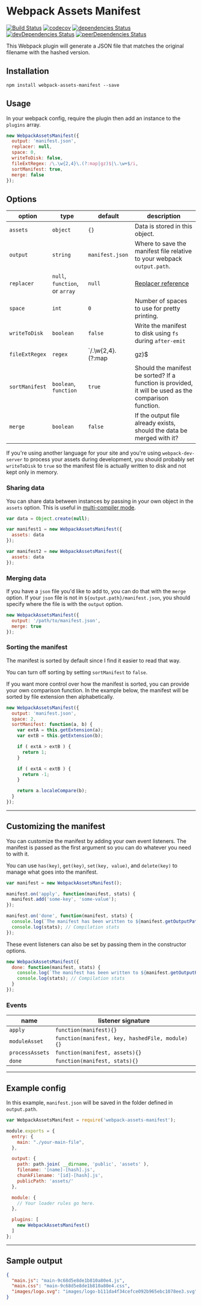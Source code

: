 # Webpack Assets Manifest

[![Build Status](https://travis-ci.org/webdeveric/webpack-assets-manifest.svg?branch=master)](https://travis-ci.org/webdeveric/webpack-assets-manifest)
[![codecov](https://codecov.io/gh/webdeveric/webpack-assets-manifest/branch/master/graph/badge.svg)](https://codecov.io/gh/webdeveric/webpack-assets-manifest)
[![dependencies Status](https://david-dm.org/webdeveric/webpack-assets-manifest/status.svg)](https://david-dm.org/webdeveric/webpack-assets-manifest)
[![devDependencies Status](https://david-dm.org/webdeveric/webpack-assets-manifest/dev-status.svg)](https://david-dm.org/webdeveric/webpack-assets-manifest?type=dev)
[![peerDependencies Status](https://david-dm.org/webdeveric/webpack-assets-manifest/peer-status.svg)](https://david-dm.org/webdeveric/webpack-assets-manifest?type=peer)

This Webpack plugin will generate a JSON file that matches the original filename with the hashed version.

## Installation

```shell
npm install webpack-assets-manifest --save
```

## Usage

In your webpack config, require the plugin then add an instance to the `plugins` array.

```js
new WebpackAssetsManifest({
  output: 'manifest.json',
  replacer: null,
  space: 0,
  writeToDisk: false,
  fileExtRegex: /\.\w{2,4}\.(?:map|gz)$|\.\w+$/i,
  sortManifest: true,
  merge: false
});
```

## Options

| option | type | default | description |
| ------ | ---- | ------- | ----------- |
| `assets` | `object` | `{}` | Data is stored in this object. |
| `output` | `string` | `manifest.json` | Where to save the manifest file relative to your webpack `output.path`. |
| `replacer` | `null`, `function`, or `array` | `null` | [Replacer reference](https://developer.mozilla.org/en-US/docs/Web/JavaScript/Reference/Global_Objects/JSON/stringify#The_replacer_parameter) |
| `space` | `int` | `0` | Number of spaces to use for pretty printing. |
| `writeToDisk` | `boolean` | `false` | Write the manifest to disk using `fs` during `after-emit` |
| `fileExtRegex` | `regex` | `/\.\w{2,4}\.(?:map|gz)$|\.\w+$/i` | The regular expression used to find file extensions. You'll probably never need to change this. |
| `sortManifest` | `boolean`, `function` | `true` | Should the manifest be sorted? If a function is provided, it will be used as the comparison function. |
| `merge` | `boolean` | `false` | If the output file already exists, should the data be merged with it? |

If you're using another language for your site and you're using `webpack-dev-server` to process your assets during development, you should probably set `writeToDisk` to `true` so the manifest file is actually written to disk and not kept only in memory.

### Sharing data

You can share data between instances by passing in your own object in the `assets` option.
This is useful in [multi-compiler mode](https://github.com/webpack/webpack/tree/master/examples/multi-compiler).

```js
var data = Object.create(null);

var manifest1 = new WebpackAssetsManifest({
  assets: data
});

var manifest2 = new WebpackAssetsManifest({
  assets: data
});
```

### Merging data

If you have a `json` file you'd like to add to, you can do that with the `merge` option.
If your `json` file is not in `${output.path}/manifest.json`, you should specify where the file is with the `output` option.

```js
new WebpackAssetsManifest({
  output: '/path/to/manifest.json',
  merge: true
});
```

### Sorting the manifest

The manifest is sorted by default since I find it easier to read that way.

You can turn off sorting by setting `sortManifest` to `false`.

If you want more control over how the manifest is sorted, you can provide your own comparison function.
In the example below, the manifest will be sorted by file extension then alphabetically.

```js
new WebpackAssetsManifest({
  output: 'manifest.json',
  space: 2,
  sortManifest: function(a, b) {
    var extA = this.getExtension(a);
    var extB = this.getExtension(b);

    if ( extA > extB ) {
      return 1;
    }

    if ( extA < extB ) {
      return -1;
    }

    return a.localeCompare(b);
  }
});
```

---

## Customizing the manifest

You can customize the manifest by adding your own event listeners. The manifest is passed as the first argument so you can do whatever you need to with it.

You can use `has(key)`, `get(key)`, `set(key, value)`, and `delete(key)` to manage what goes into the manifest.

```js
var manifest = new WebpackAssetsManifest();

manifest.on('apply', function(manifest, stats) {
  manifest.add('some-key', 'some-value');
});

manifest.on('done', function(manifest, stats) {
  console.log(`The manifest has been written to ${manifest.getOutputPath()}`);
  console.log(stats); // Compilation stats
});
```

These event listeners can also be set by passing them in the constructor options.

```js
new WebpackAssetsManifest({
  done: function(manifest, stats) {
    console.log(`The manifest has been written to ${manifest.getOutputPath()}`);
    console.log(stats); // Compilation stats
  }
});
```

### Events

| name | listener signature |
| ---- | --------- |
| `apply` | `function(manifest){}` |
| `moduleAsset` | `function(manifest, key, hashedFile, module){}` |
| `processAssets` | `function(manifest, assets){}` |
| `done` | `function(manifest, stats){}` |

---

## Example config

In this example, `manifest.json` will be saved in the folder defined in `output.path`.

```js
var WebpackAssetsManifest = require('webpack-assets-manifest');

module.exports = {
  entry: {
    main: "./your-main-file",
  },

  output: {
    path: path.join( __dirname, 'public', 'assets' ),
    filename: '[name]-[hash].js',
    chunkFilename: '[id]-[hash].js',
    publicPath: 'assets/'
  },

  module: {
    // Your loader rules go here.
  },

  plugins: [
    new WebpackAssetsManifest()
  ]
};
```

---

## Sample output

```json
{
  "main.js": "main-9c68d5e8de1b810a80e4.js",
  "main.css": "main-9c68d5e8de1b810a80e4.css",
  "images/logo.svg": "images/logo-b111da4f34cefce092b965ebc1078ee3.svg"
}
```
